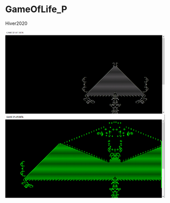 # GameOfLife_P
Hiver2020

![game image1](https://github.com/jj0309/portfolio/blob/master/contentData/ProjectImg/gameoflife/game1.png)
![game image2](https://github.com/jj0309/portfolio/blob/master/contentData/ProjectImg/gameoflife/game2.png)
